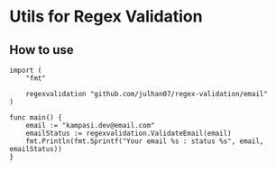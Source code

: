 # Utils for Regex Validation

## How to use

```
import (
	"fmt"

	regexvalidation "github.com/julhan07/regex-validation/email"
)

func main() {
	email := "kampasi.dev@email.com"
	emailStatus := regexvalidation.ValidateEmail(email)
	fmt.Println(fmt.Sprintf("Your email %s : status %s", email, emailStatus))
}


```
